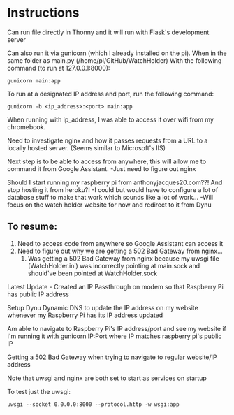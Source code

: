 # Instructions
Can run file directly in Thonny and it will run with Flask's development server

Can also run it via gunicorn (which I already installed on the pi). When in the same folder as main.py (/home/pi/GitHub/WatchHolder)
With the following command (to run at 127.0.0.1:8000):
```
gunicorn main:app
```
To run at a designated IP address and port, run the following command:
```
gunicorn -b <ip_address>:<port> main:app
```

When running with ip_address, I was able to access it over wifi from my chromebook.

Need to investigate nginx and how it passes requests from a URL to a locally hosted server. (Seems similar to Microsoft's IIS)

Next step is to be able to access from anywhere, this will allow me to command it from Google Assistant. -Just need to figure out nginx

Should I start running my raspberry pi from anthonyjacques20.com??! And stop hosting it from heroku?!
    -I could but would have to configure a lot of database stuff to make that work which sounds like a lot of work...
    -Will focus on the watch holder website for now and redirect to it from Dynu


## To resume:
1. Need to access code from anywhere so Google Assistant can access it
1. Need to figure out why we are getting a 502 Bad Gateway from nginx...
    1. Was getting a 502 Bad Gateway from nginx because my uwsgi file (WatchHolder.ini) was incorrectly pointing at main.sock and should've been pointed at WatchHolder.sock

Latest Update - Created an IP Passthrough on modem so that Raspberry Pi has public IP address

Setup Dynu Dynamic DNS to update the IP address on my website whenever my Raspberry Pi has its IP address updated

Am able to navigate to Raspberry Pi's IP address/port and see my website if I'm running it with gunicorn IP:Port where IP matches raspberry pi's public IP

Getting a 502 Bad Gateway when trying to navigate to regular website/IP address

Note that uwsgi and nginx are both set to start as services on startup

To test just the uwsgi:

```
uwsgi --socket 0.0.0.0:8000 --protocol.http -w wsgi:app
```